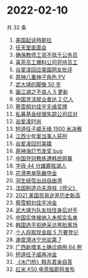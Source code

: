 # 2022-02-10

共 32 条

<!-- BEGIN -->
<!-- 最后更新时间 Thu Feb 10 2022 17:08:56 GMT+0800 (China Standard Time) -->

1. [美国起诉特斯拉](https://www.zhihu.com/search?q=美国起诉特斯拉)
1. [任天堂直面会](https://www.zhihu.com/search?q=任天堂)
1. [确保教师工资不低于公务员](https://www.zhihu.com/search?q=确保教师工资不低于公务员)
1. [喜茶员工爆料公司苛待员工](https://www.zhihu.com/search?q=喜茶员工爆料)
1. [谷爱凌回应美国网友批评](https://www.zhihu.com/search?q=谷爱凌回应)
1. [原神八重神子角色 PV](https://www.zhihu.com/search?q=原神)
1. [武大靖的脚像 50 岁](https://www.zhihu.com/search?q=武大靖)
1. [画江湖之不良人 5 更新](https://www.zhihu.com/search?q=画江湖)
1. [中国灵活就业者达 2 亿人](https://www.zhihu.com/search?q=灵活就业者)
1. [蔡雪桐刘佳宇无缘奖牌](https://www.zhihu.com/search?q=单板滑雪)
1. [私募基金经理失踪公司应对](https://www.zhihu.com/search?q=私募基金经理失踪)
1. [谷爱凌时尚](https://www.zhihu.com/search?q=谷爱凌时尚)
1. [短道任子威无缘 1500 米决赛](https://www.zhihu.com/search?q=短道速滑)
1. [江西少年案当事人获刑](https://www.zhihu.com/search?q=江西少年案)
1. [谷爱凌回怼美媒](https://www.zhihu.com/search?q=谷爱凌回怼美媒)
1. [原神海灯节发奖 bug](https://www.zhihu.com/search?q=原神)
1. [中国夺冠教练遭韩民网暴](https://www.zhihu.com/search?q=中国教练遭韩民网暴)
1. [字母 44 分雄鹿胜湖人](https://www.zhihu.com/search?q=湖人)
1. [花滑男单陈巍夺金](https://www.zhihu.com/search?q=花样滑冰)
1. [羽生结弦出战自由滑](https://www.zhihu.com/search?q=花样滑冰)
1. [法国制造功夫游戏《师父》](https://www.zhihu.com/search?q=师父游戏)
1. [2021 美国贸易逆差历史新高](https://www.zhihu.com/search?q=美国贸易逆差)
1. [蔡雪桐刘佳宇冲金](https://www.zhihu.com/search?q=单板滑雪)
1. [武大靖为队友挡住身后对手](https://www.zhihu.com/search?q=武大靖)
1. [中国实体被纳入未核实名单](https://www.zhihu.com/search?q=美商务部)
1. [韩国选手拒绝采访黑脸离场](https://www.zhihu.com/search?q=韩国选手拒绝采访黑脸离场)
1. [个人存取现金超 5 万要登记](https://www.zhihu.com/search?q=个人存取)
1. [速度滑冰宁忠岩第 7](https://www.zhihu.com/search?q=速度滑冰)
1. [广西新增本土确诊病例 64 例](https://www.zhihu.com/search?q=广西疫情)
1. [短道任子威再冲金](https://www.zhihu.com/search?q=短道速滑)
1. [《水门桥》韩东君亲自答](https://www.zhihu.com/search?q=水门桥)
1. [红米 K50 电竞版即将发布](https://www.zhihu.com/search?q=红米发布)

<!-- END -->
